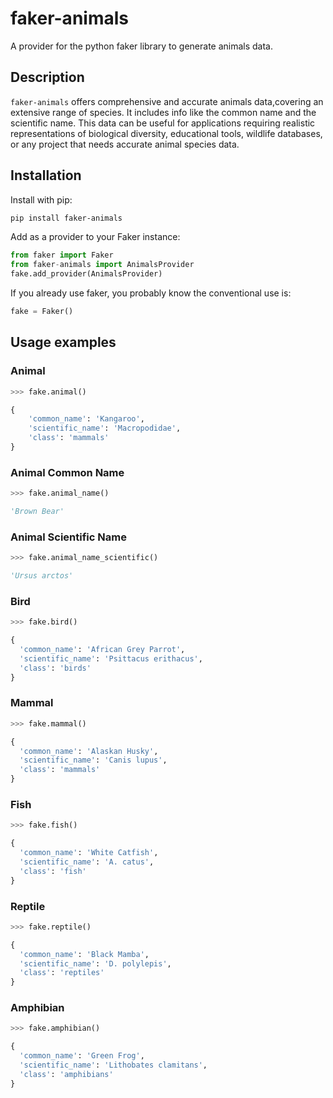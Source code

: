 # faker-animals
A provider for the python faker library to generate animals data.

## Description

`faker-animals` offers comprehensive and accurate animals data,covering an extensive range of species. It includes info like the common name and the scientific name. This data can be useful for applications requiring realistic representations of biological diversity, educational tools, wildlife databases, or any project that needs accurate animal species data.

## Installation

Install with pip:

``` bash
pip install faker-animals
```

Add as a provider to your Faker instance:

``` python
from faker import Faker
from faker-animals import AnimalsProvider
fake.add_provider(AnimalsProvider)
```

If you already use faker, you probably know the conventional use is:

```python
fake = Faker()
```

## Usage examples

### Animal

``` python
>>> fake.animal()

{
    'common_name': 'Kangaroo',
    'scientific_name': 'Macropodidae',
    'class': 'mammals'
}
```


### Animal Common Name

``` python
>>> fake.animal_name()

'Brown Bear'
```

### Animal Scientific Name

``` python
>>> fake.animal_name_scientific()

'Ursus arctos'
```

### Bird

``` python
>>> fake.bird()

{
  'common_name': 'African Grey Parrot',
  'scientific_name': 'Psittacus erithacus',
  'class': 'birds'
}
```

### Mammal

``` python
>>> fake.mammal()

{
  'common_name': 'Alaskan Husky',
  'scientific_name': 'Canis lupus',
  'class': 'mammals'
}
```

### Fish

``` python
>>> fake.fish()

{
  'common_name': 'White Catfish',
  'scientific_name': 'A. catus',
  'class': 'fish'
}
```

### Reptile

``` python
>>> fake.reptile()

{
  'common_name': 'Black Mamba',
  'scientific_name': 'D. polylepis',
  'class': 'reptiles'
}
```

### Amphibian

``` python
>>> fake.amphibian()

{
  'common_name': 'Green Frog',
  'scientific_name': 'Lithobates clamitans',
  'class': 'amphibians'
}
```